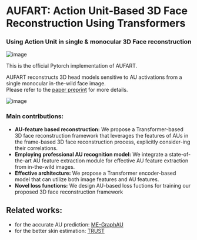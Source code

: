 # AUFART: Action Unit-Based 3D Face Reconstruction Using Transformers <br>
### Using Action Unit in single & monocular 3D Face reconstruction

![image](https://github.com/ChickenRushKR/AUFART/assets/67854851/b7513ea1-1bc8-404c-8e7d-ce2a3484eade)


This is the official Pytorch implementation of AUFART. <br>

AUFART reconstructs 3D head models sensitive to AU activations from a single monocular in-the-wild face image.<br>
Please refer to the [paper preprint](https://assets-eu.researchsquare.com/files/rs-4310180/v1/26cf1775-0300-43db-ba2b-3b021cbc3c29.pdf?c=1714607300) for more details.<br>

![image](https://github.com/ChickenRushKR/AUFART/assets/67854851/098ece63-f9be-44ac-bc81-4b18975610c5)

### Main contributions:<br>

* **AU-feature based reconstruction:** We propose a Transformer-based 3D face reconstruction framework that leverages the features of AUs in the frame-based 3D face reconstruction process, explicitly consider-ing their correlations.
* **Employing professional AU recognition model:** We integrate a state-of-the-art AU feature extraction module for effective AU feature extraction from in-the-wild images.
* **Effective architecture:** We propose a Transformer encoder-based model that can utilize both image features and AU features.
* **Novel loss functions:** We design AU-based loss fuctions for training our proposed 3D face reconstruction framework
  
## Related works:  
* for the accurate AU prediction: [ME-GraphAU](https://github.com/CVI-SZU/ME-GraphAU)  
* for the better skin estimation: [TRUST](https://github.com/HavenFeng/TRUST)
